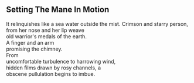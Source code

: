 Setting The Mane In Motion
--------------------------
It relinquishes like a sea water outside the mist. Crimson and starry person,  
from her nose and her lip weave  
old warrior's medals of the earth.  
A finger and an arm  
promising the chimney.  
From  
uncomfortable turbulence to harrowing wind,  
hidden films drawn by rosy channels, a  
obscene pullulation begins to imbue.  
